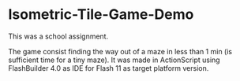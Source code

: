 Isometric-Tile-Game-Demo
========================

This was a school assignment.

The game consist finding the way out of a maze in less than 1 min (is sufficient time for a tiny maze). It was made in ActionScript using FlashBuilder 4.0 as IDE for Flash 11 as target platform version.
